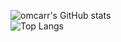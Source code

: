![omcarr's GitHub stats](https://github-readme-stats.vercel.app/api?username=omcarr&theme=gotham&show_icons=true)
<br>
![Top Langs](https://github-readme-stats.vercel.app/api/top-langs/?username=omcarr&theme=gotham)
